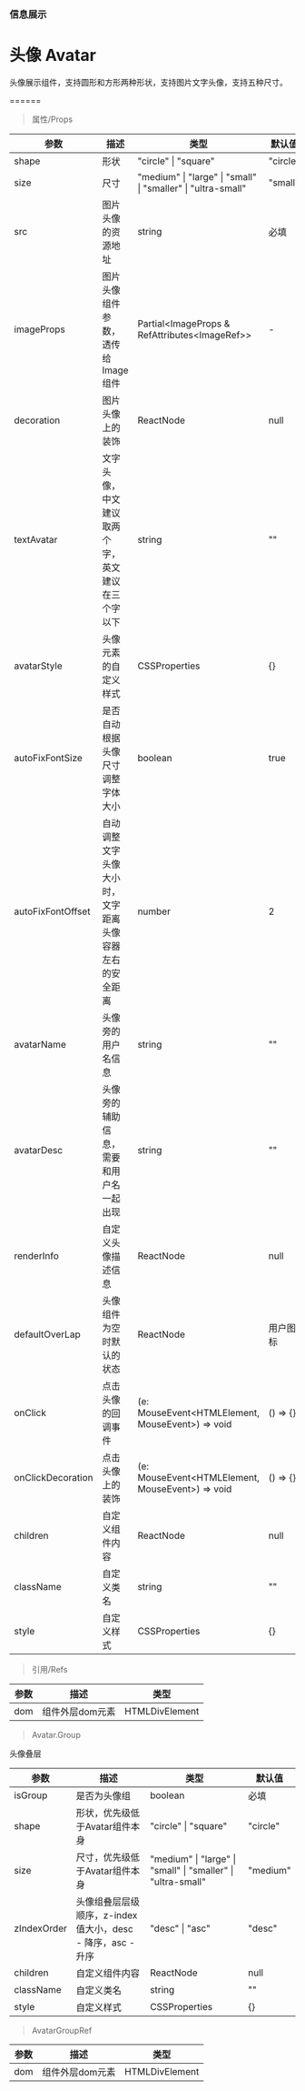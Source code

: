 ### 信息展示

# 头像 Avatar

头像展示组件，支持圆形和方形两种形状，支持图片文字头像，支持五种尺寸。

======

> 属性/Props

|参数|描述|类型|默认值|
|----------|-------------|------|------|
|shape|形状|"circle" \| "square"|"circle"|
|size|尺寸|"medium" \| "large" \| "small" \| "smaller" \| "ultra\-small"|"small"|
|src|图片头像的资源地址|string|必填|
|imageProps|图片头像组件参数，透传给Image组件|Partial\<ImageProps & RefAttributes\<ImageRef\>\>|-|
|decoration|图片头像上的装饰|ReactNode|null|
|textAvatar|文字头像，中文建议取两个字，英文建议在三个字以下|string|""|
|avatarStyle|头像元素的自定义样式|CSSProperties|{}|
|autoFixFontSize|是否自动根据头像尺寸调整字体大小|boolean|true|
|autoFixFontOffset|自动调整文字头像大小时，文字距离头像容器左右的安全距离|number|2|
|avatarName|头像旁的用户名信息|string|""|
|avatarDesc|头像旁的辅助信息，需要和用户名一起出现|string|""|
|renderInfo|自定义头像描述信息|ReactNode|null|
|defaultOverLap|头像组件为空时默认的状态|ReactNode|用户图标|
|onClick|点击头像的回调事件|(e: MouseEvent\<HTMLElement, MouseEvent\>) =\> void|() => {}|
|onClickDecoration|点击头像上的装饰|(e: MouseEvent\<HTMLElement, MouseEvent\>) =\> void|() => {}|
|children|自定义组件内容|ReactNode|null|
|className|自定义类名|string|""|
|style|自定义样式|CSSProperties|{}|

> 引用/Refs

|参数|描述|类型|
|----------|-------------|------|
|dom|组件外层dom元素|HTMLDivElement|

> Avatar.Group

头像叠层

|参数|描述|类型|默认值|
|----------|-------------|------|------|
|isGroup|是否为头像组|boolean|必填|
|shape|形状，优先级低于Avatar组件本身|"circle" \| "square"|"circle"|
|size|尺寸，优先级低于Avatar组件本身|"medium" \| "large" \| "small" \| "smaller" \| "ultra\-small"|"medium"|
|zIndexOrder|头像组叠层层级顺序，z\-index值大小，desc \- 降序，asc \- 升序|"desc" \| "asc"|"desc"|
|children|自定义组件内容|ReactNode|null|
|className|自定义类名|string|""|
|style|自定义样式|CSSProperties|{}|

> AvatarGroupRef

|参数|描述|类型|
|----------|-------------|------|
|dom|组件外层dom元素|HTMLDivElement|
